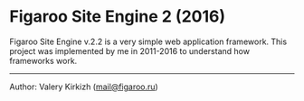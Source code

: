 # Figaroo Site Engine 2 (2016)
Figaroo Site Engine v.2.2 is a very simple web application framework.
This project was implemented by me in 2011-2016 to understand how frameworks work.

---
Author: Valery Kirkizh (mail@figaroo.ru)
